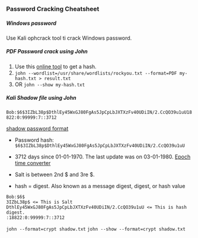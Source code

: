 ### Password Cracking Cheatsheet

##### Windows password
Use Kali ophcrack tool ti crack Windows password. 

##### PDF Password crack using John

1. Use this [online tool](https://hashes.com/en/johntheripper/pdf2john) to get a hash. 
2. `john --wordlist=/usr/share/wordlists/rockyou.txt --format=PDF my-hash.txt > result.txt`
3. OR `john --show my-hash.txt`

##### Kali Shadow file using John

`Bob:$6$3IZbL38p$DthlEy45WxGJ80FgAs5JpCpLbJXTXzFv40UDiIN/2.CcQO39u1uU18822:0:99999:7::3712`

[shadow password format](https://images.squarespace-cdn.com/content/v1/5a01100f692ebe0459a1859f/1603347459833-GSR76P31T020NK97YV4B/BSY+Security+Class+Diagrams+-+_etc_shadow+%28L%29.jpg)

- Password hash: `$6$3IZbL38p$DthlEy45WxGJ80FgAs5JpCpLbJXTXzFv40UDiIN/2.CcQO39u1uU`

- 3712 days since 01-01-1970. The last update was on 03-01-1980. 
[Epoch time converter](https://www.epochconverter.com/seconds-days-since-y0)

- Salt is between 2nd $ and 3re $.

- hash = digest. Also known as a message digest, digest, or hash value

```
Bob:$6$
3IZbL38p$ <= This is Salt
DthlEy45WxGJ80FgAs5JpCpLbJXTXzFv40UDiIN/2.CcQO39u1uU <= This is hash digest.
:18822:0:99999:7::3712
```

`john --format=crypt shadow.txt`
`john --show --format=crypt shadow.txt`

